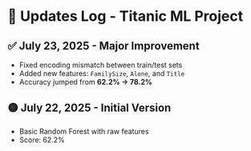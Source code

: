 # 🚧 Updates Log - Titanic ML Project

## ✅ July 23, 2025 - Major Improvement
- Fixed encoding mismatch between train/test sets
- Added new features: `FamilySize`, `Alone`, and `Title`
- Accuracy jumped from **62.2% → 78.2%**

## 🟡 July 22, 2025 - Initial Version
- Basic Random Forest with raw features
- Score: 62.2%
